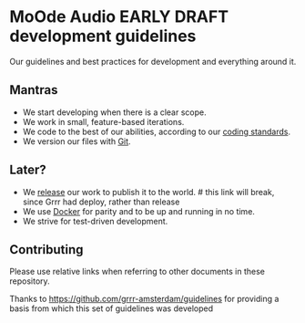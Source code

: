 # MoOde Audio EARLY DRAFT development guidelines

Our guidelines and best practices for development and everything around it.


## Mantras
- We start developing when there is a clear scope.
- We work in small, feature-based iterations.
- We code to the best of our abilities, according to our [coding standards](coding-standards/README.md).
- We version our files with [Git](git/README.md).

## Later?
- We [release](release/README.md) our work to publish it to the world.  # this link will break, since Grrr had deploy, rather than release
- We use [Docker](docker/README.md) for parity and to be up and running in no time.
- We strive for test-driven development.



## Contributing
Please use relative links when referring to other documents in these repository.



Thanks to https://github.com/grrr-amsterdam/guidelines for providing a basis from which this set of guidelines was developed
